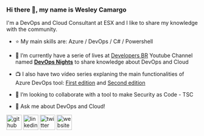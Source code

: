 <!--
**wesleycamargo/wesleycamargo** is a ✨ _special_ ✨ repository because its `README.md` (this file) appears on your GitHub profile.

Here are some ideas to get you started:

- 🔭 I’m currently working on ...
- 🌱 I’m currently learning ...
- 👯 I’m looking to collaborate on ...
- 🤔 I’m looking for help with ...
- 💬 Ask me about ...
- 📫 How to reach me: ...
- 😄 Pronouns: ...
- ⚡ Fun fact: ...
-->


### Hi there 👋, my name is Wesley Camargo
I'm a DevOps and Cloud Consultant at ESX and I like to share my knowledge with the community.

- :star: My main skills are: Azure / DevOps / C# / Powershell

- 🔭 I’m currently have a serie of lives at [Developers BR](https://www.youtube.com/channel/UCGhSrtP0-1qq0XPbnMpi2kQ "Developers BR") Youtube Channel named [**DevOps Nights**](https://www.youtube.com/playlist?list=PLkzPm5uaOj98z-Qm834hJzZKLXry6MufB "DevOps Nights") to share knowledge about DevOps and Cloud

- :tv: I also have two vídeo series explaning the main functionalities of Azure DevOps tool: [First edition](https://www.youtube.com/playlist?list=PLkzPm5uaOj999IgfpBN6gmgfd0zqfezfw) and [Second edition](https://www.youtube.com/playlist?list=PLkzPm5uaOj9-H3voHHXDuZKYyoI4CJDct)

- 👯 I’m looking to collaborate with a tool to make Security as Code - TSC 

- 💬 Ask me about DevOps and Cloud!

[<img src='https://cdn.jsdelivr.net/npm/simple-icons@3.0.1/icons/github.svg' alt='github' height='40'>](https://github.com/wesleycamargo)  [<img src='https://cdn.jsdelivr.net/npm/simple-icons@3.0.1/icons/linkedin.svg' alt='linkedin' height='40'>](https://www.linkedin.com/in/wescamargo/)  [<img src='https://cdn.jsdelivr.net/npm/simple-icons@3.0.1/icons/twitter.svg' alt='twitter' height='40'>](https://twitter.com/CamargoWes)  [<img src='https://cdn.jsdelivr.net/npm/simple-icons@3.0.1/icons/icloud.svg' alt='website' height='40'>](https://medium.com/@camargo.wes)  

